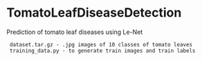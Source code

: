 # TomatoLeafDiseaseDetection
Prediction of tomato leaf diseases using Le-Net 

     dataset.tar.gz - .jpg images of 10 classes of tomato leaves
     training_data.py - to generate train images and train labels
